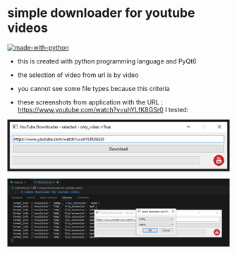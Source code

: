# simple downloader for youtube videos 

[![made-with-python](http://forthebadge.com/images/badges/made-with-python.svg)](https://www.python.org/)

 - this is created with python programming language and PyQt6 

 - the selection of video from url is by video 

 - you cannot see some file types because this criteria 

 - these screenshots from application with the URL : https://www.youtube.com/watch?v=uhYLfK8GSr0 I tested: 
 
 ![screenshot_catafest_yt_downloader](screenshot_catafest_yt_downloader.png)

 ![visual_code_tested](visual_code_tested.png)
